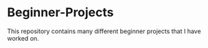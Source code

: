 # Beginner-Projects
This repository contains many different beginner projects that I have worked on.
